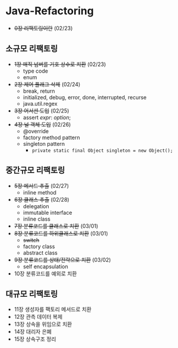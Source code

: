 # Java-Refactoring

- ~~0장 리팩토링이란~~ (02/23)

## 소규모 리팩토링

- ~~1장 매직 넘버를 기호 상수로 치환~~ (02/23)
  - type code
  - enum
- ~~2장 제어 플래그 삭제~~ (02/24)
  - break, return
  - initialized, debug, error, done, interrupted, recurse
  - java.util.regex
- ~~3장 어서션 도입~~ (02/25)
  - assert *expr*: *option*;
- ~~4장 널 객체 도입~~ (02/26)
  - @override
  - factory method pattern
  - singleton pattern
    - `private static final Object singleton = new Object();`

## 중간규모 리팩토링

- ~~5장 메서드 추출~~ (02/27)
  - inline method
- ~~6장 클래스 추출~~ (02/28)
  - delegation
  - immutable interface
  - inline class
- ~~7장 분류코드를 클래스로 치환~~ (03/01)
- ~~8장 분류코드를 하위클래스로 치환~~ (03/01)
  - ~~switch~~
  - factory class
  - abstract class
- ~~9장 분류코드를 상태/전략으로 치환~~ (03/02)
  - self encapsulation
- 10장 분류코드를 예외로 치환

## 대규모 리팩토링

- 11장 생성자를 팩토리 메서드로 치환
- 12장 관측 데이터 복제
- 13장 상속을 위임으로 치환
- 14장 대리자 은폐
- 15장 상속구조 정리

